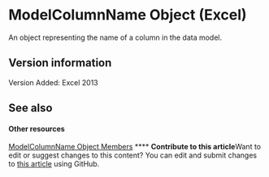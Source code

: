 
# ModelColumnName Object (Excel)

An object representing the name of a column in the data model. 


## Version information

Version Added: Excel 2013 


## See also


#### Other resources


 [ModelColumnName Object Members](b27889a8-4ed3-d060-7e29-83cbd58a6124.md)
****   **Contribute to this article**Want to edit or suggest changes to this content? You can edit and submit changes to  [this article](https://github.com/jhershey00/VBA_Excel_Test/OpenXMLCon/articles/63a5eefe-b54d-0075-c116-8a752c881834.md) using GitHub.


